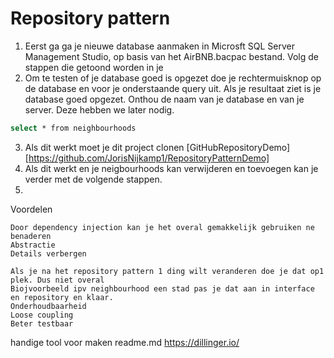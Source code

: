 # Repository pattern

1. Eerst ga ga je nieuwe database aanmaken in Microsft SQL Server Management Studio, op basis van het AirBNB.bacpac bestand. Volg de stappen die getoond worden in je 
2. Om te testen of je database goed is opgezet doe je rechtermuisknop op de database en voor je onderstaande query uit. Als je resultaat ziet is je database goed opgezet. Onthou de naam van je database en van je server. Deze hebben we later nodig.
```sh
select * from neighbourhoods
```
3. Als dit werkt moet je dit project clonen [GitHubRepositoryDemo][https://github.com/JorisNijkamp1/RepositoryPatternDemo]
4. Als dit werkt en je neigbourhoods kan verwijderen en toevoegen kan je verder met de volgende stappen.
5. 


Voordelen

    Door dependency injection kan je het overal gemakkelijk gebruiken ne benaderen
    Abstractie    
    Details verbergen

    Als je na het repository pattern 1 ding wilt veranderen doe je dat op1 plek. Dus niet overal  
    Biojvoorbeeld ipv neighbourhood een stad pas je dat aan in interface en repository en klaar.
    Onderhoudbaarheid
    Loose coupling
    Beter testbaar
    
    

handige tool voor maken readme.md
https://dillinger.io/

